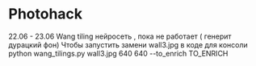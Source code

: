 # Photohack
22.06 - 23.06
Wang tiling нейросеть , пока не работает ( генерит дурацкий фон)
Чтобы запустить замени wall3.jpg в коде для консоли
python wang_tilings.py wall3.jpg 640 640 --to_enrich TO_ENRICH
